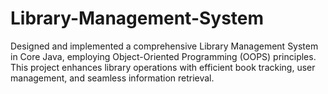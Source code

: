 # Library-Management-System
Designed and implemented a comprehensive Library Management System in Core Java, employing Object-Oriented Programming (OOPS) principles. This project enhances library operations with efficient book tracking, user management, and seamless information retrieval.
